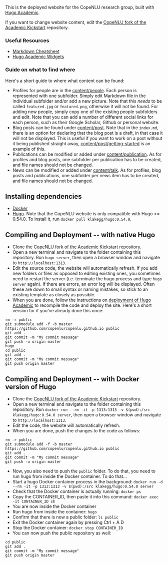 This is the deployed website for the CopeNLU research group, built with [Hugo Academic](https://sourcethemes.com/academic). 

If you want to change website content, edit the [CopeNLU fork of the Academic Kickstart](https://github.com/copenlu/academic-kickstart) repository.


### Useful Resources

- [Markdown Cheatsheet](https://github.com/adam-p/markdown-here/wiki/Markdown-Cheatsheet)
- [Hugo Academic Widgets](https://sourcethemes.com/academic/docs/widgets/) 


### Guide on what to find where

Here's a short guide to where what content can be found:

- Profiles for people are in the [content/people](https://github.com/copenlu/academic-kickstart/tree/master/content/people]folder). Each person is represented with one subfolder. Simply edit Markdown file in the individual subfolder and/or add a new picture. Note that this *needs* to be called `featured.jpg` or `featured.png`, otherwise it will not be found. For adding new people, simply copy one of the existing people subfolders and edit. Note that you can add a number of different social links for each person, such as their Google Scholar, Github or personal website.
- Blog posts can be found under [content/post](https://github.com/copenlu/academic-kickstart/tree/master/content/post). Note that in the `index.md`, there is an option for declaring that the blog post is a draft, in that case it will not be displayed. This is useful if you want to work on a post without it being published straight away, [content/post/getting-started](https://github.com/copenlu/academic-kickstart/tree/master/content/post/getting-started) is an example of this.
- Publications can be modified or added under [content/publication](https://github.com/copenlu/academic-kickstart/tree/master/content/publication). As for profiles and blog posts, one subfolder per publication has to be created, and file names should not be changed.
- News can be modified or added under [content/talk](https://github.com/copenlu/academic-kickstart/tree/master/content/talks). As for profiles, blog posts and publications, one subfolder per news item has to be created, and file names should not be changed.


## Installing dependencies

- [Docker](https://www.docker.com/)
- [Hugo](https://gohugo.io/). Note that the CopeNLU website is only compatible with Hugo >= 0.54.0. To install it, run `docker pull klakegg/hugo:0.54.0`.

## Compiling and Deployment -- with native Hugo
- Clone the [CopeNLU fork of the Academic Kickstart](https://github.com/copenlu/academic-kickstart) repository.
- Open a new terminal and navigate to the folder containing this repository. Run `hugo server`, then open a browser window and navigate to `http://localhost:1313`.
- Edit the source code, the website will automatically refresh. If you add new folders or files as opposed to editing existing ones, you sometimes need to restart the server (i.e. terminate the hugo process and type `hugo server` again). If there are errors, an error log will be displayed. Often these are down to small syntax or naming mistakes, so stick to an existing template as closely as possible.
- When you are done, follow the instructions on [deployment of Hugo Academic](https://sourcethemes.com/academic/docs/deployment/) to recompile the code and deploy the site. Here's a short version for if you've already done this once:

```
rm -r public
git submodule add -f -b master https://github.com/copenlu/copenlu.github.io public
git add .
git commit -m "My commit message"
git push -u origin master
hugo
cd public
git add .
git commit -m "My commit message"
git push origin master
```
## Compiling and Deployment -- with Docker version of Hugo
- Clone the [CopeNLU fork of the Academic Kickstart](https://github.com/copenlu/academic-kickstart) repository.
- Open a new terminal and navigate to the folder containing this repository. Run `docker run --rm -it -p 1313:1313 -v $(pwd):/src klakegg/hugo:0.54.0 server`, then open a browser window and navigate to `http://localhost:1313`.
- Edit the code, the website will automatically refresh.
- When you are done, push the changes to the code as follows:
```
rm -r public
git submodule add -f -b master https://github.com/copenlu/copenlu.github.io public
git add .
git commit -m "My commit message"
git push -u origin master
```
- Now, you also need to push the `public` folder. To do that, you need to run hugo from inside the Docker container. To do that...
- Start a hugo Docker container process in the background: `docker run -d --rm -it -p 1313:1313 -v $(pwd):/src klakegg/hugo:0.54.0 server`
- Check that the Docker container is actually running: `docker ps`
- Copy the CONTAINER_ID, then paste it into this command: `docker exec -it CONTAINER_ID sh`
- You are now inside the Docker container
- Run hugo from inside the container: `hugo`
- Confirm that there is now a public folder: `ls public`
- Exit the Docker container again by pressing Ctrl + A D
- Stop the Docker container: `docker stop CONTAINER_ID`
- You can now push the public repository as well:
```
cd public
git add .
git commit -m "My commit message"
git push origin master
```
